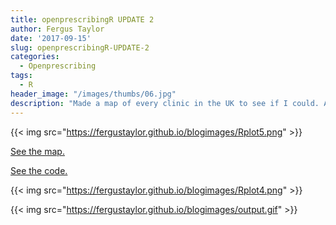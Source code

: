 ```yaml
---
title: openprescribingR UPDATE 2
author: Fergus Taylor
date: '2017-09-15'
slug: openprescribingR-UPDATE-2
categories:
  - Openprescribing
tags:
  - R
header_image: "/images/thumbs/06.jpg"
description: "Made a map of every clinic in the UK to see if I could. Also overlays CCG boundaries."
---
```


{{< img src="https://fergustaylor.github.io/blogimages/Rplot5.png" >}}

[See the map.](https://fergustaylor.github.io/blogimages/post6map.html)

[See the code.](https://fergustaylor.github.io/openprescribingR/dev/clinics.html)

{{< img src="https://fergustaylor.github.io/blogimages/Rplot4.png" >}}

{{< img src="https://fergustaylor.github.io/blogimages/output.gif" >}}
